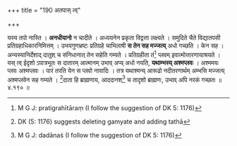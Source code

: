 +++
title = "190 अतपास् त्व्"

+++


यस्य तपो नास्ति । **अनधीयानो** न चादीते । अध्ययनेन प्रकृता विद्वत्ता लक्ष्यते । समुदिते चैते विद्यातपसी प्रतिग्रहाधिकारनिमित्तम् । उभयगुणभ्रष्टः प्रतिग्रहे चाभिलाषी **स तेन सह मज्जत्य्** अधो गच्छति । केन सह । अन्यस्यानिर्देशाद् दातुश् च संनिधानात् तेन सहेति गम्यते । प्रतिग्रहीता तं[^२४३] प्लवम् इवात्मोत्तारणायाश्रयते । यस् त्व् ईदृशो ऽपात्रभूतः स दातारम् आत्मानम् उभाव् अप्य् अधो नयति, **यथाम्भस्य् अश्मप्लवः** । अश्ममयः प्लवः अश्मप्लवः । पारं तरति येन स प्लवो नावादिः । तत्र यथाश्मन्य् आरूढो नदीतरणार्थम् अम्भसि मज्जत्य् अश्मप्लवेन सह गम्यते । [^२४४]दाता हि ब्राह्मणाय, आददानश्[^२४५] च तादृशो ब्राह्मणः, उभाव् अपि नरकं गच्छतः ॥ ४.१९० ॥


[^२४५]:
     M G J: dadānaś (I follow the suggestion of DK 5: 1176)


[^२४४]:
     DK (5: 1176) suggests deleting gamyate and adding tathā


[^२४३]:
     M G J: pratigrahītāraṃ (I follow the suggestion of DK 5: 1176)
